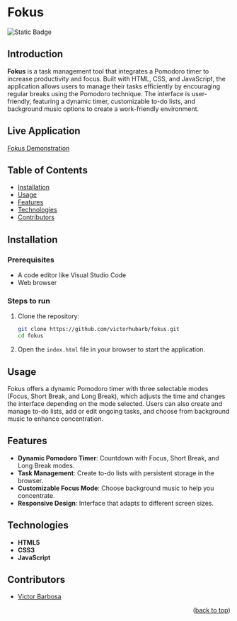 # Fokus <a name="readme-top"></a>
![Static Badge](https://img.shields.io/badge/status-completed-green?style=for-the-badge)

## Introduction
**Fokus** is a task management tool that integrates a Pomodoro timer to increase productivity and focus. Built with HTML, CSS, and JavaScript, the application allows users to manage their tasks efficiently by encouraging regular breaks using the Pomodoro technique. The interface is user-friendly, featuring a dynamic timer, customizable to-do lists, and background music options to create a work-friendly environment.

## Live Application
[Fokus Demonstration](https://fokus-jet.vercel.app)

## Table of Contents
- [Installation](#installation)
- [Usage](#usage)
- [Features](#features)
- [Technologies](#technologies)
- [Contributors](#contributors)

## Installation

### Prerequisites
- A code editor like Visual Studio Code
- Web browser

### Steps to run
1. Clone the repository:
   ```bash
   git clone https://github.com/victorhubarb/fokus.git
   cd fokus
   ```
2. Open the `index.html` file in your browser to start the application.

## Usage
Fokus offers a dynamic Pomodoro timer with three selectable modes (Focus, Short Break, and Long Break), which adjusts the time and changes the interface depending on the mode selected. Users can also create and manage to-do lists, add or edit ongoing tasks, and choose from background music to enhance concentration.

## Features
- **Dynamic Pomodoro Timer**: Countdown with Focus, Short Break, and Long Break modes.
- **Task Management**: Create to-do lists with persistent storage in the browser.
- **Customizable Focus Mode**: Choose background music to help you concentrate.
- **Responsive Design**: Interface that adapts to different screen sizes.

## Technologies
- **HTML5**
- **CSS3**
- **JavaScript**

## Contributors
- [Victor Barbosa](https://github.com/victorhubarb)
<p align="right">(<a href="#readme-top">back to top</a>)</p>
